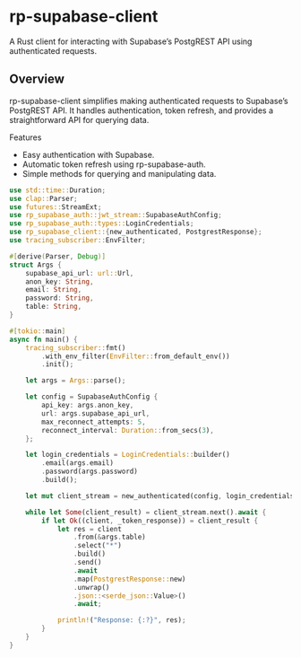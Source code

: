 # rp-supabase-client

A Rust client for interacting with Supabase’s PostgREST API using authenticated requests.

## Overview

rp-supabase-client simplifies making authenticated requests to Supabase’s PostgREST API. It handles authentication, token refresh, and provides a straightforward API for querying data.

Features

- 	Easy authentication with Supabase.
- 	Automatic token refresh using rp-supabase-auth.
- 	Simple methods for querying and manipulating data.

```rust
use std::time::Duration;
use clap::Parser;
use futures::StreamExt;
use rp_supabase_auth::jwt_stream::SupabaseAuthConfig;
use rp_supabase_auth::types::LoginCredentials;
use rp_supabase_client::{new_authenticated, PostgrestResponse};
use tracing_subscriber::EnvFilter;

#[derive(Parser, Debug)]
struct Args {
    supabase_api_url: url::Url,
    anon_key: String,
    email: String,
    password: String,
    table: String,
}

#[tokio::main]
async fn main() {
    tracing_subscriber::fmt()
        .with_env_filter(EnvFilter::from_default_env())
        .init();

    let args = Args::parse();

    let config = SupabaseAuthConfig {
        api_key: args.anon_key,
        url: args.supabase_api_url,
        max_reconnect_attempts: 5,
        reconnect_interval: Duration::from_secs(3),
    };

    let login_credentials = LoginCredentials::builder()
        .email(args.email)
        .password(args.password)
        .build();

    let mut client_stream = new_authenticated(config, login_credentials).unwrap();

    while let Some(client_result) = client_stream.next().await {
        if let Ok((client, _token_response)) = client_result {
            let res = client
                .from(&args.table)
                .select("*")
                .build()
                .send()
                .await
                .map(PostgrestResponse::new)
                .unwrap()
                .json::<serde_json::Value>()
                .await;

            println!("Response: {:?}", res);
        }
    }
}
```
